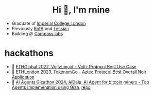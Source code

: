 <h1 align="center">Hi 👋, I'm rnine</h1>

- Graduate of [Imperial College London](https://github.com/ImperialCollegeLondon)
- Previously [BofA](https://github.com/bankofamerica) and [Tessian](https://github.com/Tessian)
- Building @ [Compass labs](https://www.compasslabs.ai/)

# hackathons

- 🥇 [ETHGlobal 2022, VoltzLiquid - Voltz Protocol Best Use Case](https://ethglobal.com/showcase/voltzliquid-44htn)
- 🥇 [ETHLondon 2023, TokenomGo - Aztec Protocol Best Overall Noir Application](https://arc.net/l/quote/eorpqldq)
- 🥇 [AI Agents Gizathon 2024, AiDala: AI Agent for bitcoin miners - Top Agents Implemenation using Giza](https://x.com/encodeclub/status/1803797494431711643), [repo](https://github.com/ai-dala/zkml-solution)
